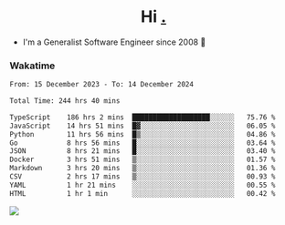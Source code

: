 <h1 align="center">Hi <a href="https://www.hackerrank.com/erasmosaraujo">.</a></h1>
 
- I'm a Generalist Software Engineer  since 2008 🚀
<!--  
<p align="left">
  <a href="https://github.com/erasmosoares/github-readme-stats">
    <img
      align="center"
      src="https://github-readme-stats.vercel.app/api/top-langs/?username=erasmosoares&theme=radical&layout=compact"
    />
  </a>
  <a href="https://github.com/erasmosoares/github-readme-stats">
    [![Harlok's WakaTime stats](https://github-readme-stats.vercel.app/api/wakatime?username=ffflabs)](https://github.com/anuraghazra/github-readme-stats)
  </a>
</p>

<!--
 ### Repo 
 
<p align="left">
 <a href="https://github.com/erasmosoares/github-readme-stats">
    <img
      align="center"
      height="165"
      src="https://github-readme-stats.vercel.app/api/pin?username=erasmosoares&repo=sample-node&title_color=fff&icon_color=f9f9f9&text_color=9f9f9f&bg_color=151515"
    />
  </a>
  <a href="https://github.com/erasmosoares/github-readme-stats">
    <img
      align="center"
      height="165"
      src="https://github-readme-stats.vercel.app/api/pin?username=erasmosoares&repo=sample-node&title_color=fff&icon_color=f9f9f9&text_color=9f9f9f&bg_color=151515"
    />
  </a>
</p>
-->

 ### Wakatime 

<!--START_SECTION:waka-->

```txt
From: 15 December 2023 - To: 14 December 2024

Total Time: 244 hrs 40 mins

TypeScript    186 hrs 2 mins  ███████████████████░░░░░░   75.76 %
JavaScript    14 hrs 51 mins  █▓░░░░░░░░░░░░░░░░░░░░░░░   06.05 %
Python        11 hrs 56 mins  █▒░░░░░░░░░░░░░░░░░░░░░░░   04.86 %
Go            8 hrs 56 mins   █░░░░░░░░░░░░░░░░░░░░░░░░   03.64 %
JSON          8 hrs 21 mins   █░░░░░░░░░░░░░░░░░░░░░░░░   03.40 %
Docker        3 hrs 51 mins   ▒░░░░░░░░░░░░░░░░░░░░░░░░   01.57 %
Markdown      3 hrs 20 mins   ▒░░░░░░░░░░░░░░░░░░░░░░░░   01.36 %
CSV           2 hrs 17 mins   ▒░░░░░░░░░░░░░░░░░░░░░░░░   00.93 %
YAML          1 hr 21 mins    ░░░░░░░░░░░░░░░░░░░░░░░░░   00.55 %
HTML          1 hr 1 min      ░░░░░░░░░░░░░░░░░░░░░░░░░   00.42 %
```

<!--END_SECTION:waka-->

![](https://komarev.com/ghpvc/?username=erasmosoares&color=brightgreen)
